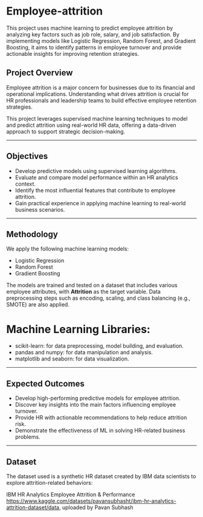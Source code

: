 # Employee-attrition

This project uses machine learning to predict employee attrition by analyzing key factors such as job role, salary, and job satisfaction. By implementing models like Logistic Regression, Random Forest, and Gradient Boosting, it aims to identify patterns in employee turnover and provide actionable insights for improving retention strategies.

## Project Overview

Employee attrition is a major concern for businesses due to its financial and operational implications. Understanding what drives attrition is crucial for HR professionals and leadership teams to build effective employee retention strategies.

This project leverages supervised machine learning techniques to model and predict attrition using real-world HR data, offering a data-driven approach to support strategic decision-making.

---

## Objectives

- Develop predictive models using supervised learning algorithms.
- Evaluate and compare model performance within an HR analytics context.
- Identify the most influential features that contribute to employee attrition.
- Gain practical experience in applying machine learning to real-world business scenarios.

---

## Methodology

We apply the following machine learning models:

- Logistic Regression  
- Random Forest  
- Gradient Boosting  

The models are trained and tested on a dataset that includes various employee attributes, with **Attrition** as the target variable. Data preprocessing steps such as encoding, scaling, and class balancing (e.g., SMOTE) are also applied.

# Machine Learning Libraries:

- scikit-learn: for data preprocessing, model building, and evaluation.
- pandas and numpy: for data manipulation and analysis.
- matplotlib and seaborn: for data visualization.

---
## Expected Outcomes

- Develop high-performing predictive models for employee attrition.
- Discover key insights into the main factors influencing employee turnover.
- Provide HR with actionable recommendations to help reduce attrition risk.
- Demonstrate the effectiveness of ML in solving HR-related business problems.

---

## Dataset
The dataset used is a synthetic HR dataset created by IBM data scientists to explore attrition-related behaviors:

IBM HR Analytics Employee Attrition & Performance
https://www.kaggle.com/datasets/pavansubhasht/ibm-hr-analytics-attrition-dataset/data, uploaded by Pavan Subhash
